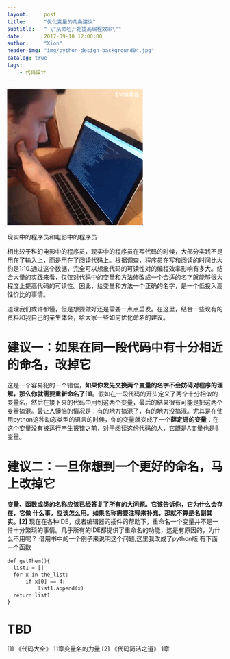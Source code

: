 ```yaml
---
layout:     post
title:      "优化变量的几条建议"
subtitle:   " \"从命名开始提高编程效率\""
date:       2017-09-10 12:00:00
author:     "Xion"
header-img: "img/python-design-background04.jpg"
catalog: true
tags:
    - 代码设计
---
```



![](/img/true_coder.gif)

现实中的程序员和电影中的程序员

相比较于科幻电影中的程序员，现实中的程序员在写代码的时候，大部分实践不是用在了输入上，而是用在了阅读代码上。根据调查，程序员在写和阅读的时间比大约是1:10.通过这个数据，完全可以想象代码的可读性对的编程效率影响有多大。结合大量的实践来看，仅仅对代码中的变量和方法修改成一个合适的名字就能够很大程度上提高代码的可读性。因此，给变量和方法一个正确的名字，是一个低投入高性价比的事情。

道理我们或许都懂，但是想要做好还是需要一点点启发。在这里，结合一些现有的资料和我自己的亲生体会，给大家一些如何优化命名的建议。

# 建议一：如果在同一段代码中有十分相近的命名，改掉它

这是一个容易犯的一个错误，**如果你发先交换两个变量的名字不会妨碍对程序的理解，那么你就需要重新命名了[1]**。假如在一段代码的开头定义了两个十分相似的变量名，然后在接下来的代码中用到这两个变量，最后的结果很有可能是把这两个变量搞混。最让人懊恼的情况是：有的地方搞混了，有的地方没搞混。尤其是在使用python这种动态类型的语言的时候，你的变量就变成了一个**薛定谔的变量**：在这个变量没有被运行产生报错之前，对于阅读这份代码的人，它既是A变量也是B变量。

# 建议二：一旦你想到一个更好的命名，马上改掉它

**变量、函数或类的名称应该已经答复了所有的大问题。它该告诉你，它为什么会存在，它做
什么事，应该怎么用。如果名称需要注释来补充，那就不算是名副其实。[2]**
现在在各种IDE，或者编辑器的插件的帮助下，重命名一个变量并不是一件十分繁琐的事情。几乎所有的IDE都提供了重命名的功能，这是有原因的，为什么不用呢？
借用书中的一个例子来说明这个问题,这里我改成了python版
有下面一个函数
```
def getThem(){
  list1 = []
  for x in the_list:
      if x[0] == 4:
          list1.append(x)
  return list1
} 
```

# TBD



[1] 《代码大全》 11章变量名的力量
[2] 《代码简洁之道》 1章